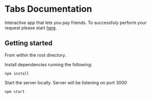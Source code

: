 # Tabs Documentation

Interactive app that lets you pay friends. To successfuly perform your request please start [here](#Getting-started).

## Getting  started


From within the root directory. 

Install dependencies running the following:
```   
npm install
```

Start the server locally. Server will be listening on port 3000 
```
npm start
